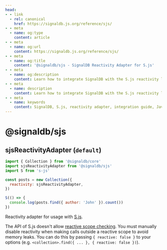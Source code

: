 ```yaml
---
head:
- - link
  - rel: canonical
    href: https://signaldb.js.org/reference/sjs/
- - meta
  - name: og:type
    content: article
- - meta
  - name: og:url
    content: https://signaldb.js.org/reference/sjs/
- - meta
  - name: og:title
    content: '@signaldb/sjs - SignalDB Reactivity Adapter for S.js'
- - meta
  - name: og:description
    content: Learn how to integrate SignalDB with the S.js reactivity library. This guide covers installation, usage, and how to handle scope limitations with S.js.
- - meta
  - name: description
    content: Learn how to integrate SignalDB with the S.js reactivity library. This guide covers installation, usage, and how to handle scope limitations with S.js.
- - meta
  - name: keywords
    content: SignalDB, S.js, reactivity adapter, integration guide, JavaScript, reactive scope, memory leaks, real-time updates, npm package, collection setup
---
```

# @signaldb/sjs

## sjsReactivityAdapter (`default`)

```js
import { Collection } from '@signaldb/core'
import sjsReactivityAdapter from '@signaldb/sjs'
import S from 's-js'

const posts = new Collection({
  reactivity: sjsReactivityAdapter,
})

S(() => {
  console.log(posts.find({ author: 'John' }).count())
})
```

Reactivity adapter for usage with [S.js](https://github.com/adamhaile/S).

The API of S.js doesn't allow [reactive scope checking](/reactivity/#reactivity-libraries).
You must manually disable reactivity when making calls outside a reactive scope to avoid memory leaks. You can do this by passing `{ reactive: false }` to your options (e.g. `<collection>.find({ ... }, { reactive: false })`).
